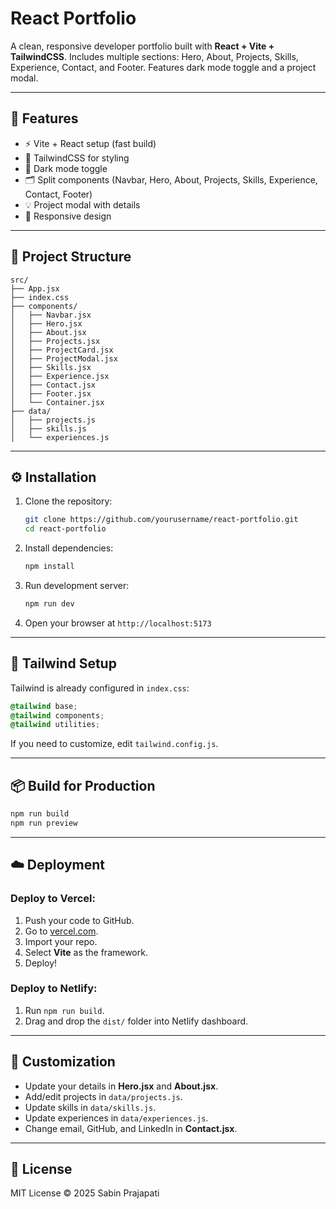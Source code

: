 # React Portfolio

A clean, responsive developer portfolio built with **React + Vite + TailwindCSS**. Includes multiple sections: Hero, About, Projects, Skills, Experience, Contact, and Footer. Features dark mode toggle and a project modal.

---

## 🚀 Features

- ⚡ Vite + React setup (fast build)
- 🎨 TailwindCSS for styling
- 🌙 Dark mode toggle
- 🗂️ Split components (Navbar, Hero, About, Projects, Skills, Experience, Contact, Footer)
- 💡 Project modal with details
- 📱 Responsive design

---

## 📂 Project Structure

```
src/
├── App.jsx
├── index.css
├── components/
│   ├── Navbar.jsx
│   ├── Hero.jsx
│   ├── About.jsx
│   ├── Projects.jsx
│   ├── ProjectCard.jsx
│   ├── ProjectModal.jsx
│   ├── Skills.jsx
│   ├── Experience.jsx
│   ├── Contact.jsx
│   ├── Footer.jsx
│   └── Container.jsx
├── data/
│   ├── projects.js
│   ├── skills.js
│   └── experiences.js
```

---

## ⚙️ Installation

1. Clone the repository:

   ```bash
   git clone https://github.com/yourusername/react-portfolio.git
   cd react-portfolio
   ```

2. Install dependencies:

   ```bash
   npm install
   ```

3. Run development server:

   ```bash
   npm run dev
   ```

4. Open your browser at `http://localhost:5173`

---

## 🎨 Tailwind Setup

Tailwind is already configured in `index.css`:

```css
@tailwind base;
@tailwind components;
@tailwind utilities;
```

If you need to customize, edit `tailwind.config.js`.

---

## 📦 Build for Production

```bash
npm run build
npm run preview
```

---

## ☁️ Deployment

### Deploy to **Vercel**:

1. Push your code to GitHub.
2. Go to [vercel.com](https://vercel.com/).
3. Import your repo.
4. Select **Vite** as the framework.
5. Deploy!

### Deploy to **Netlify**:

1. Run `npm run build`.
2. Drag and drop the `dist/` folder into Netlify dashboard.

---

## 📝 Customization

- Update your details in **Hero.jsx** and **About.jsx**.
- Add/edit projects in `data/projects.js`.
- Update skills in `data/skills.js`.
- Update experiences in `data/experiences.js`.
- Change email, GitHub, and LinkedIn in **Contact.jsx**.

---

## 📄 License

MIT License © 2025 Sabin Prajapati
